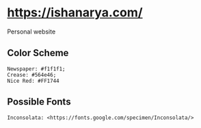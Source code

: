 # <https://ishanarya.com/>
Personal website

## Color Scheme
```
Newspaper: #f1f1f1;
Crease: #564e46;
Nice Red: #FF1744
```

## Possible Fonts
```
Inconsolata: <https://fonts.google.com/specimen/Inconsolata/>
```